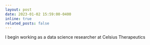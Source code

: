 ```yaml
---
layout: post
date: 2023-01-02 15:59:00-0400
inline: true
related_posts: false
---
```


I begin working as a data science researcher at Celsius Therapeutics
